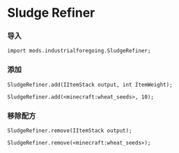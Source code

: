 # Sludge Refiner

### 导入

```zenscript
import mods.industrialforegoing.SludgeRefiner;
```

### 添加

```zenscript
SludgeRefiner.add(IItemStack output, int ItemWeight);

SludgeRefiner.add(<minecraft:wheat_seeds>, 10);
```

### 移除配方

```zenscript
SludgeRefiner.remove(IItemStack output);

SludgeRefiner.remove(<minecraft:wheat_seeds>);
```